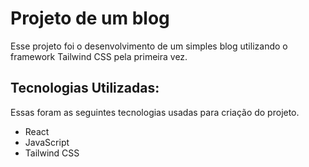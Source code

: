 # Projeto de um blog

Esse projeto foi o desenvolvimento de um simples blog utilizando o framework Tailwind CSS pela primeira vez.

## Tecnologias Utilizadas:

Essas foram as seguintes tecnologias usadas para criação do projeto.

* React
* JavaScript
* Tailwind CSS


